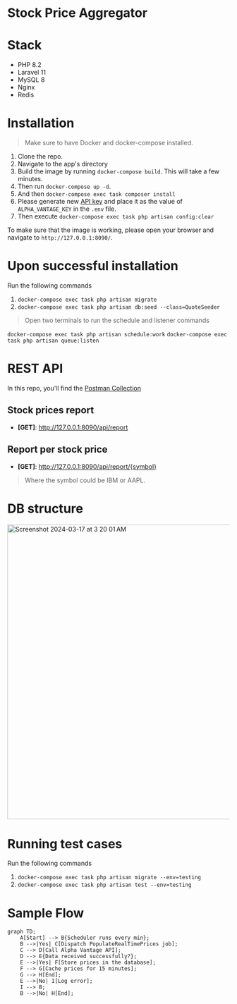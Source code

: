 # Stock Price Aggregator

# Stack

- PHP 8.2
- Laravel 11
- MySQL 8
- Nginx
- Redis

# Installation

> Make sure to have Docker and docker-compose installed.

1. Clone the repo.
2. Navigate to the app's directory
3. Build the image by running `docker-compose build`. This will take a few minutes.
4. Then run `docker-compose up -d`.
5. And then `docker-compose exec task composer install`
6. Please generate new [API key](https://www.alphavantage.co/support/#api-key) and place it as the value of `ALPHA_VANTAGE_KEY` in the `.env` file. 
7. Then execute `docker-compose exec task php artisan config:clear`

To make sure that the image is working, please open your browser and navigate to `http://127.0.0.1:8090/`.

# Upon successful installation

Run the following commands

1. `docker-compose exec task php artisan migrate`
2. `docker-compose exec task php artisan db:seed --class=QuoteSeeder`

> Open two terminals to run the schedule and listener commands

`docker-compose exec task php artisan schedule:work`
`docker-compose exec task php artisan queue:listen`

# REST API

In this repo, you'll find the [Postman Collection](https://github.com/a-wagdy/task/blob/main/postman_collection.json)

## Stock prices report

- **[GET]**: http://127.0.0.1:8090/api/report

## Report per stock price

- **[GET]**: http://127.0.0.1:8090/api/report/{symbol}
> Where the symbol could be IBM or AAPL.

# DB structure

<img width="669" alt="Screenshot 2024-03-17 at 3 20 01 AM" src="https://github.com/a-wagdy/task/assets/64163189/99382300-06d1-4433-97c7-d6a2b5d3609d">

# Running test cases

Run the following commands

1. `docker-compose exec task php artisan migrate --env=testing`
2. `docker-compose exec task php artisan test --env=testing`

# Sample Flow

```mermaid
graph TD;
    A[Start] --> B{Scheduler runs every min};
    B -->|Yes| C[Dispatch PopulateRealTimePrices job];
    C --> D[Call Alpha Vantage API];
    D --> E{Data received successfully?};
    E -->|Yes| F[Store prices in the database];
    F --> G[Cache prices for 15 minutes];
    G --> H[End];
    E -->|No| I[Log error];
    I --> B;
    B -->|No| H[End];
```


